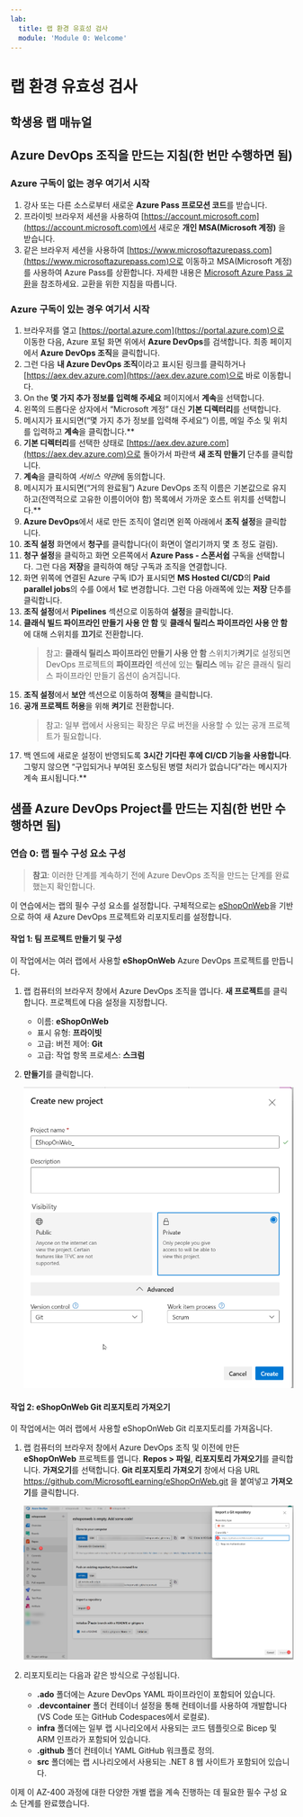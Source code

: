 ```yaml
---
lab:
  title: 랩 환경 유효성 검사
  module: 'Module 0: Welcome'
---
```


# 랩 환경 유효성 검사

## 학생용 랩 매뉴얼

## Azure DevOps 조직을 만드는 지침(한 번만 수행하면 됨)

### Azure 구독이 없는 경우 여기서 시작

1. 강사 또는 다른 소스로부터 새로운 **Azure Pass 프로모션 코드**를 받습니다.
1. 프라이빗 브라우저 세션을 사용하여 [https://account.microsoft.com](https://account.microsoft.com)에서 새로운 **개인 MSA(Microsoft 계정)** 을 받습니다.
1. 같은 브라우저 세션을 사용하여 [https://www.microsoftazurepass.com](https://www.microsoftazurepass.com)으로 이동하고 MSA(Microsoft 계정)를 사용하여 Azure Pass를 상환합니다. 자세한 내용은 [Microsoft Azure Pass 교환](https://www.microsoftazurepass.com/Home/HowTo?Length=5)을 참조하세요. 교환을 위한 지침을 따릅니다.

### Azure 구독이 있는 경우 여기서 시작

1. 브라우저를 열고 [https://portal.azure.com](https://portal.azure.com)으로 이동한 다음, Azure 포털 화면 위에서 **Azure DevOps**를 검색합니다. 최종 페이지에서 **Azure DevOps 조직**을 클릭합니다.
1. 그런 다음 **내 Azure DevOps 조직**이라고 표시된 링크를 클릭하거나 [https://aex.dev.azure.com](https://aex.dev.azure.com)으로 바로 이동합니다.
1. On the **몇 가지 추가 정보를 입력해 주세요** 페이지에서 **계속**을 선택합니다.
1. 왼쪽의 드롭다운 상자에서 “Microsoft 계정” 대신 **기본 디렉터리**를 선택합니다.
1. 메시지가 표시되면(“몇 가지 추가 정보를 입력해 주세요”) 이름, 메일 주소 및 위치를 입력하고 **계속**을 클릭합니다.**
1. **기본 디렉터리**를 선택한 상태로 [https://aex.dev.azure.com](https://aex.dev.azure.com)으로 돌아가서 파란색 **새 조직 만들기** 단추를 클릭합니다.
1. **계속**을 클릭하여 *서비스 약관*에 동의합니다.
1. 메시지가 표시되면(“거의 완료됨”) Azure DevOps 조직 이름은 기본값으로 유지하고(전역적으로 고유한 이름이어야 함) 목록에서 가까운 호스트 위치를 선택합니다.**
1. **Azure DevOps**에서 새로 만든 조직이 열리면 왼쪽 아래에서 **조직 설정**을 클릭합니다.
1. **조직 설정** 화면에서 **청구**를 클릭합니다(이 화면이 열리기까지 몇 초 정도 걸림).
1. **청구 설정**을 클릭하고 화면 오른쪽에서 **Azure Pass - 스폰서쉽** 구독을 선택합니다. 그런 다음 **저장**을 클릭하여 해당 구독과 조직을 연결합니다.
1. 화면 위쪽에 연결된 Azure 구독 ID가 표시되면 **MS Hosted CI/CD**의 **Paid parallel jobs**의 수를 0에서 **1**로 변경합니다. 그런 다음 아래쪽에 있는 **저장** 단추를 클릭합니다.
1. **조직 설정**에서 **Pipelines** 섹션으로 이동하여 **설정**을 클릭합니다.
1. **클래식 빌드 파이프라인 만들기 사용 안 함** 및 **클래식 릴리스 파이프라인 사용 안 함**에 대해 스위치를 **끄기**로 전환합니다.
    > 참고: **클래식 릴리스 파이프라인 만들기 사용 안 함** 스위치가**켜기**로 설정되면 DevOps 프로젝트의 **파이프라인** 섹션에 있는 **릴리스** 메뉴 같은 클래식 릴리스 파이프라인 만들기 옵션이 숨겨집니다.
1. **조직 설정**에서 **보안** 섹션으로 이동하여 **정책**을 클릭합니다.
1. **공개 프로젝트 허용**을 위해 **켜기**로 전환합니다.
    > 참고: 일부 랩에서 사용되는 확장은 무료 버전을 사용할 수 있는 공개 프로젝트가 필요합니다.
1. 백 엔드에 새로운 설정이 반영되도록 **3시간 기다린 후에 CI/CD 기능을 사용합니다**. 그렇지 않으면 “구입되거나 부여된 호스팅된 병렬 처리가 없습니다”라는 메시지가 계속 표시됩니다.**

## 샘플 Azure DevOps Project를 만드는 지침(한 번만 수행하면 됨)

### 연습 0: 랩 필수 구성 요소 구성

> **참고**: 이러한 단계를 계속하기 전에 Azure DevOps 조직을 만드는 단계를 완료했는지 확인합니다.

이 연습에서는 랩의 필수 구성 요소를 설정합니다. 구체적으로는 [eShopOnWeb](https://github.com/MicrosoftLearning/eShopOnWeb)을 기반으로 하여 새 Azure DevOps 프로젝트와 리포지토리를 설정합니다.

#### 작업 1:  팀 프로젝트 만들기 및 구성

이 작업에서는 여러 랩에서 사용할 **eShopOnWeb** Azure DevOps 프로젝트를 만듭니다.

1. 랩 컴퓨터의 브라우저 창에서 Azure DevOps 조직을 엽니다. **새 프로젝트**를 클릭합니다. 프로젝트에 다음 설정을 지정합니다.
    - 이름: **eShopOnWeb**
    - 표시 유형: **프라이빗**
    - 고급: 버전 제어: **Git**
    - 고급: 작업 항목 프로세스: **스크럼**

1. **만들기**를 클릭합니다.

    ![프로젝트 만들기](images/create-project.png)

#### 작업 2:  eShopOnWeb Git 리포지토리 가져오기

이 작업에서는 여러 랩에서 사용할 eShopOnWeb Git 리포지토리를 가져옵니다.

1. 랩 컴퓨터의 브라우저 창에서 Azure DevOps 조직 및 이전에 만든 **eShopOnWeb** 프로젝트를 엽니다. **Repos > 파일**, **리포지토리 가져오기**를 클릭합니다. **가져오기**를 선택합니다. **Git 리포지토리 가져오기** 창에서 다음 URL <https://github.com/MicrosoftLearning/eShopOnWeb.git> 을 붙여넣고 **가져오기**를 클릭합니다.

    ![리포지토리 가져오기](images/import-repo.png)

1. 리포지토리는 다음과 같은 방식으로 구성됩니다.
    - **.ado** 폴더에는 Azure DevOps YAML 파이프라인이 포함되어 있습니다.
    - **.devcontainer** 폴더 컨테이너 설정을 통해 컨테이너를 사용하여 개발합니다(VS Code 또는 GitHub Codespaces에서 로컬로).
    - **infra** 폴더에는 일부 랩 시나리오에서 사용되는 코드 템플릿으로 Bicep 및 ARM 인프라가 포함되어 있습니다.
    - **.github** 폴더 컨테이너 YAML GitHub 워크플로 정의.
    - **src** 폴더에는 랩 시나리오에서 사용되는 .NET 8 웹 사이트가 포함되어 있습니다.

이제 이 AZ-400 과정에 대한 다양한 개별 랩을 계속 진행하는 데 필요한 필수 구성 요소 단계를 완료했습니다.
